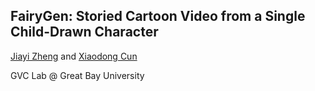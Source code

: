 ## FairyGen: Storied Cartoon Video from a Single Child-Drawn Character

[Jiayi Zheng]() and [Xiaodong Cun](http://vinthony.github.io)

GVC Lab @ Great Bay University
